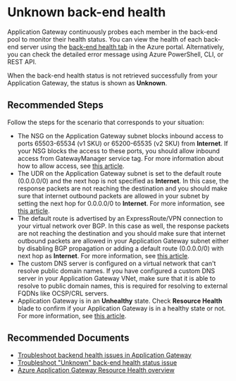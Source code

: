 <properties
    pageTitle="Unknown back-end health"
    description="Unknown back-end health"
    service="microsoft.network"
    resource="applicationgateways"
    authors="TobyTu"
    ms.author="mariliu"
    displayOrder=""
    selfHelpType="resource"
    articleId="7640a487-6f9f-4a3c-9e53-5c75862cc1f1"
    resourceTags=""
    productPesIds="15922"
    supportTopicIds="32783372"
    cloudEnvironments="public, fairfax, mooncake, blackforest, ussec, usnat"
 />

# Unknown back-end health
<!--/issueDescription-->
Application Gateway continuously probes each member in the back-end pool to monitor their health status. You can view the health of each back-end server using the [back-end health tab](https://docs.microsoft.com/azure/application-gateway/application-gateway-diagnostics#back-end-health) in the Azure portal. Alternatively, you can check the detailed error message using Azure PowerShell, CLI, or REST API.

When the back-end health status is not retrieved successfully from your Application Gateway, the status is shown as **Unknown**.
<!--/issueDescription-->

## **Recommended Steps**

Follow the steps for the scenario that corresponds to your situation:

- The NSG on the Application Gateway subnet blocks inbound access to ports 65503-65534 (v1 SKU) or 65200-65535 (v2 SKU) from **Internet**. If your NSG blocks the access to these ports, you should allow inbound access from GatewayManager service tag. For more information about how to allow access, see [this article](https://docs.microsoft.com/azure/application-gateway/application-gateway-backend-health-troubleshooting#backend-health-status-unknown).
- The UDR on the Application Gateway subnet is set to the default route (0.0.0.0/0) and the next hop is not specified as **Internet**. In this case, the response packets are not reaching the destination and you should make sure that internet outbound packets are allowed in your subnet by setting the next hop for 0.0.0.0/0 to **Internet**. For more information, see [this article](https://docs.microsoft.com/azure/application-gateway/application-gateway-backend-health-troubleshooting#backend-health-status-unknown).
- The default route is advertised by an ExpressRoute/VPN connection to your virtual network over BGP. In this case as well, the response packets are not reaching the destination and you should make sure that internet outbound packets are allowed in your Application Gateway subnet either by disabling BGP propagation or adding a default route (0.0.0.0/0) with next hop as **Internet**. For more information, see [this article](https://docs.microsoft.com/azure/application-gateway/application-gateway-backend-health-troubleshooting#backend-health-status-unknown).
- The custom DNS server is configured on a virtual network that can't resolve public domain names. If you have configured a custom DNS server in your Application Gateway VNet, make sure that it is able to resolve to public domain names, this is required for resolving to external FQDNs like OCSP/CRL servers.
- Application Gateway is in an **Unhealthy** state. Check **Resource Health** blade to confirm if your Application Gateway is in a healthy state or not. For more information, see [this article](https://docs.microsoft.com/azure/application-gateway/resource-health-overview).

## **Recommended Documents**

- [Troubleshoot backend health issues in Application Gateway](https://docs.microsoft.com/azure/application-gateway/application-gateway-backend-health-troubleshooting)
- [Troubleshoot "Unknown" back-end health status issue](https://docs.microsoft.com/azure/application-gateway/application-gateway-backend-health-troubleshooting#backend-health-status-unknown)
- [Azure Application Gateway Resource Health overview](https://docs.microsoft.com/azure/application-gateway/resource-health-overview)
